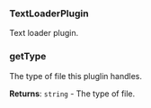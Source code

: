 <a name="TextLoaderPlugin"></a>

### TextLoaderPlugin
Text loader plugin.


<a name="TextLoaderPlugin+getType"></a>

### getType
The type of file this pluglin handles.


**Returns**: <code>string</code> - The type of file.  

